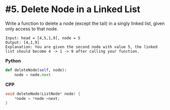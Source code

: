 # #5. Delete Node in a Linked List

Write a function to delete a node (except the tail) in a singly linked list, given only access to that node.

```
Input: head = [4,5,1,9], node = 5
Output: [4,1,9]
Explanation: You are given the second node with value 5, the linked list should become 4 -> 1 -> 9 after calling your function.
```

**Python**
```python
def deleteNode(self, node):
    node = node.next
```

**CPP**
```cpp
void deleteNode(ListNode* node) {
    *node = *node->next;
}
```
